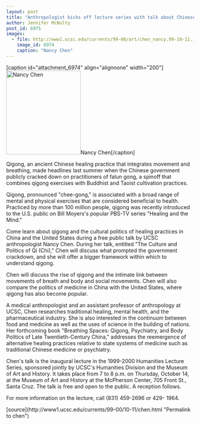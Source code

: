 ```yaml
---
layout: post
title: "Anthropologist kicks off lecture series with talk about Chinese healing practices"
author: Jennifer McNulty
post_id: 6975
images:
  - file: http://www1.ucsc.edu/currents/99-00/art/chen_nancy.99-10-11.jpg
    image_id: 6974
    caption: "Nancy Chen"
---
```


[caption id="attachment_6974" align="alignnone" width="200"]<a href="http://localhost/mysite/wp-content/uploads/1999/10/chen_nancy.99-10-11.jpg"><img class="size-full wp-image-6974" src="http://localhost/mysite/wp-content/uploads/1999/10/chen_nancy.99-10-11.jpg" alt="Nancy Chen" width="200" height="225" /></a>Nancy Chen[/caption]
<p>
  Qigong, an ancient Chinese healing practice that integrates movement and breathing, made headlines last summer when the Chinese government publicly cracked down on practitioners of falun gong, a spinoff that combines qigong exercises with Buddhist and Taoist cultivation practices.
</p>Qigong, pronounced "chee-gong," is associated with a broad range of mental and physical exercises that are considered beneficial to health. Practiced by more than 100 million people, qigong was recently introduced to the U.S. public on Bill Moyers's popular PBS-TV series "Healing and the Mind."
<p>
  Come learn about qigong and the cultural politics of healing practices in China and the United States during a free public talk by UCSC anthropologist Nancy Chen. During her talk, entitled "The Culture and Politics of Qi (Chi)," Chen will discuss what prompted the government crackdown, and she will offer a bigger framework within which to understand qigong.
</p>
<p>
  Chen will discuss the rise of qigong and the intimate link between movements of breath and body and social movements. Chen will also compare the politics of medicine in China with the United States, where qigong has also become popular.
</p>
<p>
  A medical anthropologist and an assistant professor of anthropology at UCSC, Chen researches traditional healing, mental health, and the pharmaceutical industry. She is also interested in the continuum between food and medicine as well as the uses of science in the building of nations. Her forthcoming book "Breathing Spaces: Qigong, Psychiatry, and Body Politics of Late Twentieth-Century China," addresses the reemergence of alternative healing practices relative to state systems of medicine such as traditional Chinese medicine or psychiatry.
</p>
<p>
  Chen's talk is the inaugural lecture in the 1999-2000 Humanities Lecture Series, sponsored jointly by UCSC's Humanities Division and the Museum of Art and History. It takes place from 7 to 8 p.m. on Thursday, October 14, at the Museum of Art and History at the McPherson Center, 705 Front St., Santa Cruz. The talk is free and open to the public. A reception follows.
</p>
<p>
  For more information on the lecture, call (831) 459-2696 or 429- 1964.
</p>
<p>

</p>
[source](http://www1.ucsc.edu/currents/99-00/10-11/chen.html "Permalink to chen")
